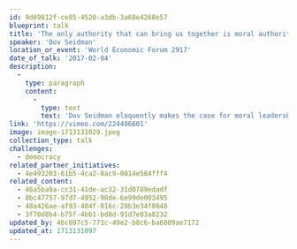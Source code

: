 ```yaml
---
id: 9d69812f-ce85-4520-a3db-3a68e4268e57
blueprint: talk
title: 'The only authority that can bring us together is moral authority.'
speaker: 'Dov Seidman'
location_or_event: 'World Economic Forum 2917'
date_of_talk: '2017-02-04'
description:
  -
    type: paragraph
    content:
      -
        type: text
        text: 'Dov Seidman eloquently makes the case for moral leadership in the reshaped world of 2017.'
link: 'https://vimeo.com/224486601'
image: image-1713131029.jpeg
collection_type: talk
challenges:
  - democracy
related_partner_initiatives:
  - 4e493203-61b5-4ca2-8ac9-0814e584fff4
related_content:
  - 46a5ba9a-cc31-41de-ac32-31d0789edadf
  - 0bc47757-97d7-4952-98de-6e99de003495
  - 48a426ae-af93-404f-816c-29b3e34f8048
  - 3f70d8b4-b75f-4bb1-bd8d-91d7e03a8232
updated_by: 46c097c5-771c-49e2-b8c6-ba6009ae7172
updated_at: 1713131097
---
```

